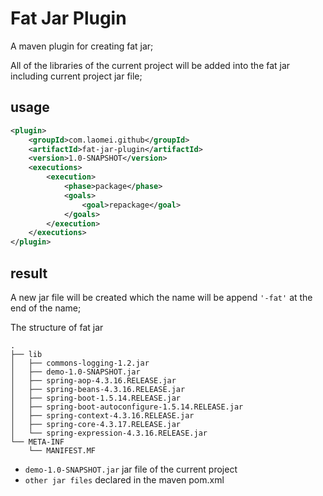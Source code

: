 # Fat Jar Plugin

A maven plugin for creating fat jar; 

All of the libraries of the current project will be added into the fat jar including current project jar file;

## usage

```xml
<plugin>
    <groupId>com.laomei.github</groupId>
    <artifactId>fat-jar-plugin</artifactId>
    <version>1.0-SNAPSHOT</version>
    <executions>
        <execution>
            <phase>package</phase>
            <goals>
                <goal>repackage</goal>
            </goals>
        </execution>
    </executions>
</plugin>
```

## result

A new jar file will be created which the name will be append `'-fat'` at the end of the name;

The structure of fat jar

```text
.
├── lib
│   ├── commons-logging-1.2.jar
│   ├── demo-1.0-SNAPSHOT.jar
│   ├── spring-aop-4.3.16.RELEASE.jar
│   ├── spring-beans-4.3.16.RELEASE.jar
│   ├── spring-boot-1.5.14.RELEASE.jar
│   ├── spring-boot-autoconfigure-1.5.14.RELEASE.jar
│   ├── spring-context-4.3.16.RELEASE.jar
│   ├── spring-core-4.3.17.RELEASE.jar
│   └── spring-expression-4.3.16.RELEASE.jar
└── META-INF
    └── MANIFEST.MF
```

- `demo-1.0-SNAPSHOT.jar` jar file of the current project
- `other jar files` declared in the maven pom.xml
